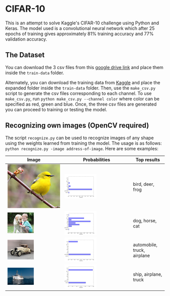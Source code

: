 # CIFAR-10

This is an attempt to solve Kaggle's CIFAR-10 challenge using Python and Keras. The model used is a convolutional neural network which after 25 epochs of training gives approximately 81% training accuracy and 77% validation accuracy.

## The Dataset

You can download the 3 csv files from this [google drive link](https://drive.google.com/open?id=0ByCZreDktfuea3NWSHJHd3FYR2M) and place them inside the `train-data` folder. 

Alternately, you can download the training data from [Kaggle](https://www.kaggle.com/c/cifar-10) and place the expanded folder inside the `train-data` folder. Then, use the `make_csv.py` script to generate the csv files corresponding to each channel. To use `make_csv.py`, run `python make_csv.py --channel color` where color can be specified as red, green and blue. Once, the three csv files are generated you can proceed to training or testing the model. 

## Recognizing own images (OpenCV required)

The script `recognize.py` can be used to recognize images of any shape using the weights learned from training the model. The usage is as follows: `python recognize.py -image address-of-image`. Here are some examples:

| Image                                                        | Probabilities                                          | Top results                |
|--------------------------------------------------------------|--------------------------------------------------------|----------------------------|
|<img src="examples/blue-winged-warbler.jpg">                  |<img src="examples/plot1.png" width="50%" height="50%"> | bird, deer, frog           |
|<img src="examples/boy-and-dog.jpg" width="50%" height="50%"> |<img src="examples/plot2.png" width="50%" height="50%"> | dog, horse, cat            |
|<img src="examples/rolls-royce.jpg" width="50%" height="50%"> |<img src="examples/plot3.png" width="50%" height="50%"> | automobile, truck, airplane|
|<img src="examples/ship.jpg" width="50%" height="50%">        |<img src="examples/plot4.png" width="50%" height="50%"> | ship, airplane, truck      |

